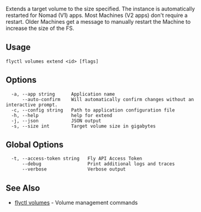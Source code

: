 Extends a target volume to the size specified. The instance is automatically restarted for Nomad (V1) apps.
		Most Machines (V2 apps) don't require a restart. Older Machines get a message to manually restart the Machine
		to increase the size of the FS.

## Usage
~~~
flyctl volumes extend <id> [flags]
~~~

## Options

~~~
  -a, --app string      Application name
      --auto-confirm    Will automatically confirm changes without an interactive prompt.
  -c, --config string   Path to application configuration file
  -h, --help            help for extend
  -j, --json            JSON output
  -s, --size int        Target volume size in gigabytes
~~~

## Global Options

~~~
  -t, --access-token string   Fly API Access Token
      --debug                 Print additional logs and traces
      --verbose               Verbose output
~~~

## See Also

* [flyctl volumes](/docs/flyctl/volumes/)	 - Volume management commands

